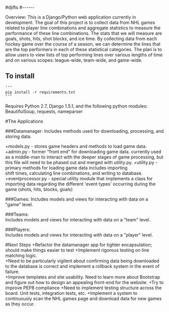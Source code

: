 #djifts
#------

Overview: This is a Django/Python web application currently in development. 
The goal of this project is to collect data from NHL games related to
player line combinations and aggregate statistics to measure the performance
of these line combinations.  The stats that we will measure are goals, shots,
hits, shot blocks, and ice time.  By collecting data from each hockey game over
the course of a season, we can determine the lines that are the top performers 
in each of these statistical categories.  The plan is to allow users to view 
lists of top performing lines over various lengths of time and on various 
scopes: league-wide, team-wide, and game-wide.


To install
----------
	‘’’
	pip install -r requirements.txt
	‘’’


Requires Python 2.7, Django 1.5.1, and the following python modules: 
BeautifulSoup, requests, nameparser


#The Applications

###Datamanager: 
Includes methods used for downloading, processing, and storing data.

+models.py - stores game headers and methods to load game data.
+admin.py - former "front end" for downloading game data. currently used
as a middle-man to interact with the deeper stages of game processing, 
but this file will need to be phased out and merged with utility.py.
+utility.py - primary methods for loading game data includes importing  
shift times, calculating line combinations, and writing to database.
+eventprocessor.py - special utility module that implements a class for 
importing data regarding the different 'event types' occurring 
during the game (shots, hits, blocks, goals)
	
###Games: 
Includes models and views for interacting with data on a "game" level.

###Teams:  
Includes models and views for interacting with data on a "team" level.
	
###Players:  
Includes models and views for interacting with data on a "player" level.
	

#Next Steps
+Refactor the datamanager app for tighter encapsulation; should make things easier to test
+Implement rigorous testing on line matching logic.  
+Need to be particularly vigilent about confirming data being downloaded
to the database is correct and implement a rollback system in the event of failure.  
+Improve templates and site usability.  Need to learn more about Bootstrap and figure out
how to design an appealing front-end for the website.
+Try to improve PEP8 compliance
+Need to implement testing structure across the board.  Unit tests, integration tests, etc.
+Implement a system to continuously scan the NHL games page and  download data
for new games as they occur.



